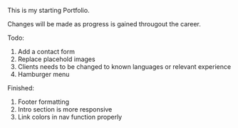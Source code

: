 This is my starting Portfolio.

Changes will be made as progress is gained througout the career.

Todo:

1. Add a contact form
2. Replace placehold images
4. Clients needs to be changed to known languages or relevant experience
5. Hamburger menu

Finished:

1. Footer formatting
2. Intro section is more responsive
3. Link colors in nav function properly